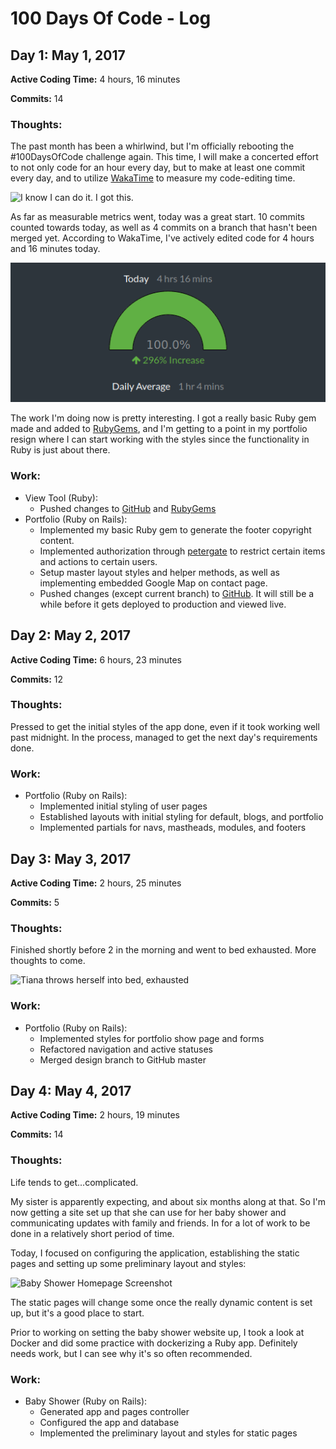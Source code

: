 # 100 Days Of Code - Log

## Day 1: May 1, 2017

**Active Coding Time:** 4 hours, 16 minutes

**Commits:** 14

### Thoughts: 
The past month has been a whirlwind, but I'm officially rebooting the #100DaysOfCode challenge again. This time, I will make a concerted effort to not only code for an hour every day, but to make at least one commit every day, and to utilize [WakaTime](https://wakatime.com) to measure my code-editing time.

![I know I can do it. I got this.](https://media.giphy.com/media/26FL4BaDc1lgVpg52/giphy.gif)

As far as measurable metrics went, today was a great start. 10 commits counted towards today, as well as 4 commits on a branch that hasn't been merged yet. According to WakaTime, I've actively edited code for 4 hours and 16 minutes today.

![WakaTime graph showing 4 hours and 16 minutes of code time](./assets/Screenshot_from_2017-05-01_23-57-05.png)

The work I'm doing now is pretty interesting. I got a really basic Ruby gem made and added to [RubyGems](https://rubygems.org/gems/chznbaum_view_tool), and I'm getting to a point in my portfolio resign where I can start working with the styles since the functionality in Ruby is just about there.

### Work:
* View Tool (Ruby):
  * Pushed changes to [GitHub](https://github.com/chznbaum/chznbaum_view_tool) and [RubyGems](https://rubygems.org/gems/chznbaum_view_tool)
* Portfolio (Ruby on Rails):
  * Implemented my basic Ruby gem to generate the footer copyright content.
  * Implemented authorization through [petergate](https://rubygems.org/gems/petergate) to restrict certain items and actions to certain users.
  * Setup master layout styles and helper methods, as well as implementing embedded Google Map on contact page.
  * Pushed changes (except current branch) to [GitHub](https://github.com/chznbaum/rails-portfolio). It will still be a while before it gets deployed to production and viewed live.

## Day 2: May 2, 2017

**Active Coding Time:** 6 hours, 23 minutes

**Commits:** 12

### Thoughts: 
Pressed to get the initial styles of the app done, even if it took working well past midnight. In the process, managed to get the next day's requirements done.

### Work:
* Portfolio (Ruby on Rails):
  * Implemented initial styling of user pages
  * Established layouts with initial styling for default, blogs, and portfolio
  * Implemented partials for navs, mastheads, modules, and footers

## Day 3: May 3, 2017

**Active Coding Time:** 2 hours, 25 minutes

**Commits:** 5

### Thoughts: 
Finished shortly before 2 in the morning and went to bed exhausted. More thoughts to come.

![Tiana throws herself into bed, exhausted](https://media.giphy.com/media/YjGiwRWIMkxvq/giphy.gif)

### Work:
* Portfolio (Ruby on Rails):
  * Implemented styles for portfolio show page and forms
  * Refactored navigation and active statuses
  * Merged design branch to GitHub master

## Day 4: May 4, 2017

**Active Coding Time:** 2 hours, 19 minutes

**Commits:** 14

### Thoughts: 
Life tends to get...complicated.

My sister is apparently expecting, and about six months along at that. So I'm now getting a site set up that she can use for her baby shower and communicating updates with family and friends. In for a lot of work to be done in a relatively short period of time.

Today, I focused on configuring the application, establishing the static pages and setting up some preliminary layout and styles:

![Baby Shower Homepage Screenshot](Screenshot_from_2017-05-05_00-46-27.png)

The static pages will change some once the really dynamic content is set up, but it's a good place to start.

Prior to working on setting the baby shower website up, I took a look at Docker and did some practice with dockerizing a Ruby app. Definitely needs work, but I can see why it's so often recommended.

### Work:
* Baby Shower (Ruby on Rails):
  * Generated app and pages controller
  * Configured the app and database
  * Implemented the preliminary layout and styles for static pages